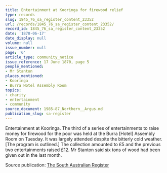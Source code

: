 ```yaml
---
title: Entertainment at Kooringa for firewood relief
type: records
slug: 1845_76_sa_register_content_23352
url: /records/1845_76_sa_register_content_23352/
record_id: 1845_76_sa_register_content_23352
date: '1870-06-17'
date_display: null
volume: null
issue_number: null
page: '6'
article_type: community_notice
issue_reference: 17 June 1870, page 5
people_mentioned:
- Mr Stanton
places_mentioned:
- Kooringa
- Burra Hotel Assembly Room
topics:
- charity
- entertainment
- community
source_document: 1985-87_Northern__Argus.md
publication_slug: sa-register
---
```


Entertainment at Kooringa.  The third of a series of entertainments to raise money for firewood for the poor was held at the Burra [Hotel] Assembly Room on Tuesday.  It was largely attended despite the bitterly cold weather.  [The program is outlined.]  The collection amounted to £5 and the previous two entertainments raised £12.  Mr Stanton said six tons of wood had been given out in the last month.

Source publication: [The South Australian Register](/publications/sa-register/)

